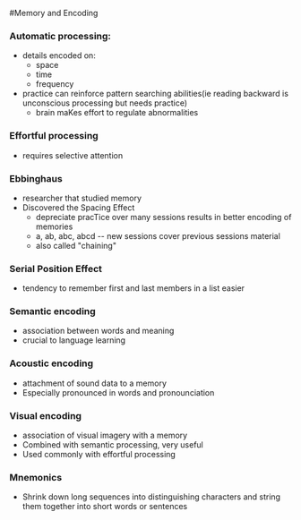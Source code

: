 #Memory and Encoding

### Automatic processing:
- details encoded on:
    * space
    * time
    * frequency
- practice can reinforce pattern searching abilities(ie reading backward is unconscious processing but needs practice)
    * brain maKes effort to regulate abnormalities

### Effortful processing
- requires selective attention

### Ebbinghaus
- researcher that studied memory
- Discovered the Spacing Effect
    * depreciate pracTice over many sessions results in better encoding of memories
    * a, ab, abc, abcd -- new sessions cover previous sessions material
    * also called "chaining"
### Serial Position Effect
- tendency to remember first and last members in a list easier

### Semantic encoding
- association between words and meaning
- crucial to language learning

### Acoustic encoding
- attachment of sound data to a memory
- Especially pronounced in words and pronounciation

### Visual encoding
- association of visual imagery with a memory
- Combined with semantic processing, very useful
- Used commonly with effortful processing

### Mnemonics
- Shrink down long sequences into distinguishing characters and string them together into short words or sentences
